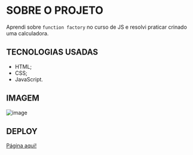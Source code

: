 # SOBRE O PROJETO

Aprendi sobre `function factory` no curso de JS e resolvi praticar crinado uma calculadora.

## TECNOLOGIAS USADAS

- HTML;
- CSS;
- JavaScript.

## IMAGEM
![image](https://user-images.githubusercontent.com/78094903/155044047-728f6e30-b56c-4d54-8708-77b133dcb2c9.png)

## DEPLOY

[Página aqui!](https://joaopedroac.github.io/Calculator/)
